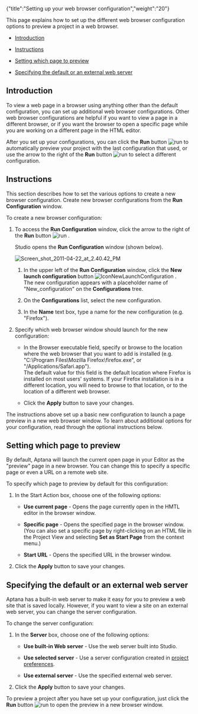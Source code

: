 {"title":"Setting up your web browser configuration","weight":"20"} 

This page explains how to set up the different web browser configuration options to preview a project in a web browser.

*   [Introduction](#Introduction)
    
*   [Instructions](#Instructions)
    
*   [Setting which page to preview](#Settingwhichpagetopreview)
    
*   [Specifying the default or an external web server](#Specifyingthedefaultoranexternalwebserver)
    

## Introduction

To view a web page in a browser using anything other than the default configuration, you can set up additional web browser configurations. Other web browser configurations are helpful if you want to view a page in a different browser, or if you want the browser to open a specific page while you are working on a different page in the HTML editor.

After you set up your configurations, you can click the **Run** button ![run](/Images/appc/download/attachments/30083124/run.png) to automatically preview your project with the last configuration that used, or use the arrow to the right of the **Run** button ![run](/Images/appc/download/attachments/30083124/run.png) to select a different configuration.

## Instructions

This section describes how to set the various options to create a new browser configuration. Create new browser configurations from the **Run Configuration** window.

To create a new browser configuration:

1.  To access the **Run Configuration** window, click the arrow to the right of the **Run** button ![run](/Images/appc/download/attachments/30083124/run.png) .  
      
    Studio opens the **Run Configuration** window (shown below).
    
    ![Screen_shot_2011-04-22_at_2.40.42_PM](/Images/appc/download/attachments/30083124/Screen_shot_2011-04-22_at_2.40.42_PM.png)
    1.  In the upper left of the **Run Configuration** window, click the **New launch configuration** button ![IconNewLaunchConfiguration](/Images/appc/download/attachments/30083124/IconNewLaunchConfiguration.png) .  
        The new configuration appears with a placeholder name of "New\_configuration" on the **Configurations** tree.
        
    2.  On the **Configurations** list, select the new configuration.
        
    3.  In the **Name** text box, type a name for the new configuration (e.g. "Firefox").
        
2.  Specify which web browser window should launch for the new configuration:
    
    *   In the Browser executable field, specify or browse to the location where the web browser that you want to add is installed (e.g. "C:\\Program Files\\Mozilla Firefox\\firefox.exe", or "/Applications/Safari.app").  
        The default value for this field is the default location where Firefox is installed on most users' systems. If your Firefox installation is in a different location, you will need to browse to that location, or to the location of a different web browser.
        
    *   Click the **Apply** button to save your changes.
        
    

The instructions above set up a basic new configuration to launch a page preview in a new web browser window. To learn about additional options for your configuration, read through the optional instructions below.

## Setting which page to preview

By default, Aptana will launch the current open page in your Editor as the "preview" page in a new browser. You can change this to specify a specific page or even a URL on a remote web site.

To specify which page to preview by default for this configuration:

1.  In the Start Action box, choose one of the following options:
    
    *   **Use current page** - Opens the page currently open in the HMTL editor in the browser window.
        
    *   **Specific page** - Opens the specified page in the browser window. (You can also set a specific page by right-clicking on an HTML file in the Project View and selecting **Set as Start Page** from the context menu.)
        
    *   **Start URL** - Opens the specified URL in the browser window.
        
    
2.  Click the **Apply** button to save your changes.
    

## Specifying the default or an external web server

Aptana has a built-in web server to make it easy for you to preview a web site that is saved locally. However, if you want to view a site on an external web server, you can change the server configuration.

To change the server configuration:

1.  In the **Server** box, choose one of the following options:
    
    *   **Use built-in Web server** - Use the web server built into Studio.
        
    *   **Use selected server** - Use a server configuration created in [project preferences](/docs/appc/Axway_Appcelerator_Studio/Axway_Appcelerator_Studio_Guide/Web_Development/Previewing/Creating_a_Custom_Preview_Server/).
        
    *   **Use external server** - Use the specified external web server.
        
    
2.  Click the **Apply** button to save your changes.
    

To preview a project after you have set up your configuration, just click the **Run** button ![run](/Images/appc/download/attachments/30083124/run.png) to open the preview in a new browser window.